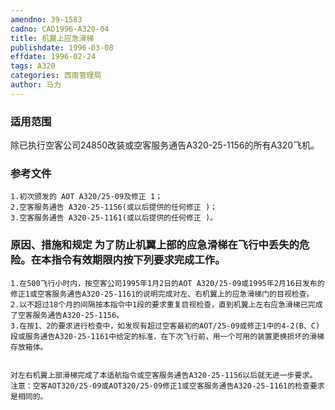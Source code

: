 ```yaml
---
amendno: 39-1583  
cadno: CAD1996-A320-04  
title: 机翼上应急滑梯  
publishdate: 1996-03-08  
effdate: 1996-02-24  
tags: A320  
categories: 西南管理局  
author: 马力  
---
```

  
### 适用范围  
除已执行空客公司24850改装或空客服务通告A320-25-1156的所有A320飞机。  
  
<!--more-->  
### 参考文件  
    1.初次颁发的 AOT A320/25-09及修正 1；  
    2.空客服务通告 A320-25-1156(或以后提供的任何修正 )；  
    3.空客服务通告 A320-25-1161(或以后提供的任何修正 )。  
  
### 原因、措施和规定 为了防止机翼上部的应急滑梯在飞行中丢失的危险。在本指令有效期限内按下列要求完成工作。  
    1.在500飞行小时内，按空客公司1995年1月2日的AOT A320/25-09或1995年2月16日发布的修正1或空客服务通告A320-25-1161的说明完成对左、右机翼上的应急滑梯门的目视检查。  
    2.以不超过18个月的间隔按本指令中1段的要求重复目视检查，直到机翼上左右应急滑梯已完成了空客服务通告A320-25-1156。  
    3.在按1、2的要求进行检查中，如发现有超过空客最初的AOT/25-09或修正1中的4-2(B、C)段或服务通告A320-25-1161中给定的标准，在下次飞行前，用一个可用的装置更换损坏的滑梯存放箱体。  
  
  
    对左右机翼上部滑梯完成了本适航指令或空客服务通告A320-25-1156以后就无进一步要求。     注意：空客AOT320/25-09或AOT320/25-09修正1或空客服务通告A320-25-1161的检查要求是相同的。  
